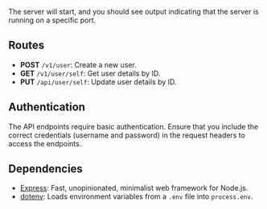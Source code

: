 
The server will start, and you should see output indicating that the server is running on a specific port.

## Routes

- **POST** `/v1/user`: Create a new user.
- **GET** `/v1/user/self`: Get user details by ID.
- **PUT** `/api/user/self`: Update user details by ID.

## Authentication

The API endpoints require basic authentication. Ensure that you include the correct credentials (username and password) in the request headers to access the endpoints.

## Dependencies

- [Express](https://expressjs.com/): Fast, unopinionated, minimalist web framework for Node.js.
- [dotenv](https://www.npmjs.com/package/dotenv): Loads environment variables from a `.env` file into `process.env`.

